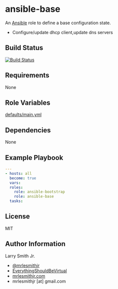 # ansible-base

An [Ansible](https://www.ansible.com) role to define a base configuration state.

- Configure/update dhcp client,update dns servers

## Build Status

[![Build Status](https://travis-ci.org/mrlesmithjr/ansible-base.svg?branch=master)](https://travis-ci.org/mrlesmithjr/ansible-base)

## Requirements

None

## Role Variables

[defaults/main.yml](defaults/main.yml)

## Dependencies

None

## Example Playbook

```yaml
---
- hosts: all
  become: true
  vars:
  roles:
    role: ansible-bootstrap
    role: ansible-base
  tasks:
```

## License

MIT

## Author Information

Larry Smith Jr.

- [@mrlesmithjr](https://www.twitter.com/mrlesmithjr)
- [EverythingShouldBeVirtual](http://everythingshouldbevirtual.com)
- [mrlesmithjr.com](http://mrlesmithjr.com)
- mrlesmithjr [at] gmail.com
